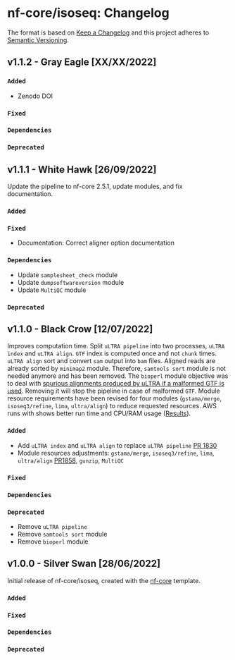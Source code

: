 # nf-core/isoseq: Changelog

The format is based on [Keep a Changelog](https://keepachangelog.com/en/1.0.0/)
and this project adheres to [Semantic Versioning](https://semver.org/spec/v2.0.0.html).

## v1.1.2 - Gray Eagle [XX/XX/2022]

### `Added`
- Zenodo DOI

### `Fixed`

### `Dependencies`

### `Deprecated`

## v1.1.1 - White Hawk [26/09/2022]

Update the pipeline to nf-core 2.5.1, update modules, and fix documentation.

### `Added`

### `Fixed`

- Documentation: Correct aligner option documentation

### `Dependencies`

- Update `samplesheet_check` module
- Update `dumpsoftwareversion` module
- Update `MultiQC` module

### `Deprecated`

## v1.1.0 - Black Crow [12/07/2022]

Improves computation time.
Split `uLTRA pipeline` into two processes, `uLTRA index` and `uLTRA align`. `GTF` index is computed once and not `chunk` times.
`uLTRA align` sort and convert `sam` output into `bam` files. Aligned reads are already sorted by `minimap2` module. Therefore, `samtools sort` module is not needed anymore and has been removed.
The `bioperl` module objective was to deal with [spurious alignments produced by uLTRA if a malformed GTF is used](https://github.com/ksahlin/ultra/issues/11). Removing it will stop the pipeline in case of malformed `GTF`.
Module resource requirements have been revised for four modules (`gstama/merge`, `isoseq3/refine`, `lima`, `ultra/align`) to reduce requested resources.
AWS runs with shows better run time and CPU/RAM usage ([Results](docs/images/Isoseq_pipeline_v1.0.0_v1.1.0.png)).

### `Added`

- Add `uLTRA index` and `uLTRA align` to replace `uLTRA pipeline` [PR 1830](https://github.com/nf-core/modules/pull/1830)
- Module resources adjustments: `gstama/merge`, `isoseq3/refine`, `lima`, `ultra/align` [PR1858](https://github.com/nf-core/modules/pull/1858), `gunzip`, `MultiQC`

### `Fixed`

### `Dependencies`

### `Deprecated`

- Remove `uLTRA pipeline`
- Remove `samtools sort` module
- Remove `bioperl` module

## v1.0.0 - Silver Swan [28/06/2022]

Initial release of nf-core/isoseq, created with the [nf-core](https://nf-co.re/) template.

### `Added`

### `Fixed`

### `Dependencies`

### `Deprecated`
